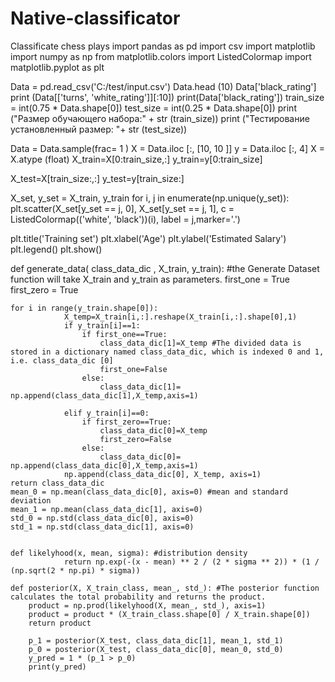 # Native-classificator
Classificate chess plays 
import pandas as pd
import csv
import matplotlib
import numpy as np
from matplotlib.colors import ListedColormap
import matplotlib.pyplot as plt

Data = pd.read_csv('C:/test/input.csv')
Data.head (10)
Data['black_rating']
print (Data[['turns', 'white_rating']][:10])
print(Data['black_rating'])
train_size = int(0.75 * Data.shape[0])
test_size = int(0.25 * Data.shape[0])
print ("Размер обучающего набора:" + str (train_size))
print ("Тестирование установленный размер: "+ str (test_size))

Data = Data.sample(frac= 1 )
X = Data.iloc [:, [10, 10 ]]
y = Data.iloc [:, 4]
X = X.atype (float)
X_train=X[0:train_size,:]
y_train=y[0:train_size]

X_test=X[train_size:,:]
y_test=y[train_size:]

X_set, y_set = X_train, y_train
for i, j in enumerate(np.unique(y_set)):
    plt.scatter(X_set[y_set == j, 0], X_set[y_set == j, 1],
                c = ListedColormap(('white', 'black'))(i), label = j,marker='.')

plt.title('Training set')
plt.xlabel('Age')
plt.ylabel('Estimated Salary')
plt.legend()
plt.show()

def generate_data( class_data_dic ,  X_train, y_train): #the Generate Dataset function will take X_train and y_train as parameters.
    first_one = True 
    first_zero = True

    for i in range(y_train.shape[0]):
                X_temp=X_train[i,:].reshape(X_train[i,:].shape[0],1)
                if y_train[i]==1:
                    if first_one==True:
                        class_data_dic[1]=X_temp #The divided data is stored in a dictionary named class_data_dic, which is indexed 0 and 1, i.e. class_data_dic [0]
                        first_one=False
                    else:
                        class_data_dic[1]= np.append(class_data_dic[1],X_temp,axis=1)

                elif y_train[i]==0:
                    if first_zero==True:
                        class_data_dic[0]=X_temp
                        first_zero=False
                    else:
                        class_data_dic[0]= np.append(class_data_dic[0],X_temp,axis=1)
                np.append(class_data_dic[0], X_temp, axis=1)
    return class_data_dic
    mean_0 = np.mean(class_data_dic[0], axis=0) #mean and standard deviation
    mean_1 = np.mean(class_data_dic[1], axis=0)
    std_0 = np.std(class_data_dic[0], axis=0)
    std_1 = np.std(class_data_dic[1], axis=0)


    def likelyhood(x, mean, sigma): #distribution density
                return np.exp(-(x - mean) ** 2 / (2 * sigma ** 2)) * (1 / (np.sqrt(2 * np.pi) * sigma))

    def posterior(X, X_train_class, mean_, std_): #The posterior function calculates the total probability and returns the product.
        product = np.prod(likelyhood(X, mean_, std_), axis=1)
        product = product * (X_train_class.shape[0] / X_train.shape[0])
        return product

        p_1 = posterior(X_test, class_data_dic[1], mean_1, std_1)
        p_0 = posterior(X_test, class_data_dic[0], mean_0, std_0)
        y_pred = 1 * (p_1 > p_0)
        print(y_pred)
